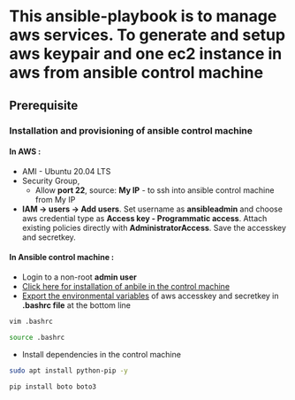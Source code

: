 
# This ansible-playbook is to manage aws services. To generate and setup aws keypair and one ec2 instance in aws from ansible control machine

## Prerequisite

### Installation and provisioning of ansible control machine 

#### In AWS :
- AMI - Ubuntu 20.04 LTS
- Security Group,
    * Allow **port 22**, source: **My IP** - to ssh into ansible control machine from My IP
- **IAM &rarr; users &rarr; Add users**. Set username as **ansibleadmin** and choose aws credential type as **Access key - Programmatic access**. Attach existing policies directly with **AdministratorAccess**. Save the accesskey and secretkey.

 #### In Ansible control machine :
 - Login to a non-root **admin user**
 - [Click here for installation of anbile in the control machine](https://docs.ansible.com/ansible/latest/installation_guide/installation_distros.html#installing-ansible-on-ubuntu)
 - [Export the environmental variables](https://docs.ansible.com/ansible/2.5/scenario_guides/guide_aws.html#authentication) of aws accesskey and secretkey in **.bashrc file** at the bottom line
  ```sh 
  vim .bashrc 
  ````
   ```sh 
  source .bashrc 
  ````
  - Install dependencies in the control machine
  ```sh 
  sudo apt install python-pip -y 
  ````
   ```sh 
  pip install boto boto3 
  ````

   

